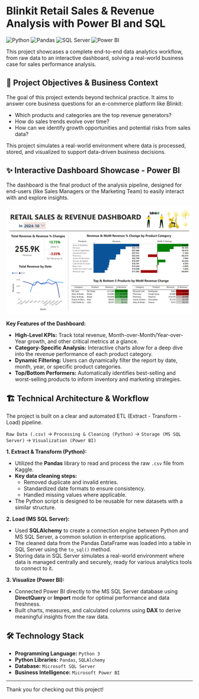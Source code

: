# **Blinkit Retail Sales & Revenue Analysis with Power BI and SQL**

![Python](https://img.shields.io/badge/Python-3776AB?style=for-the-badge&logo=python&logoColor=white)
![Pandas](https://img.shields.io/badge/Pandas-150458?style=for-the-badge&logo=pandas&logoColor=white)
![SQL Server](https://img.shields.io/badge/Microsoft%20SQL%20Server-CC2927?style=for-the-badge&logo=microsoftsqlserver&logoColor=white)
![Power BI](https://img.shields.io/badge/Power%20BI-F2C811?style=for-the-badge&logo=powerbi&logoColor=black)

This project showcases a complete end-to-end data analytics workflow, from raw data to an interactive dashboard, solving a real-world business case for sales performance analysis.


## 🎯 **Project Objectives & Business Context**

The goal of this project extends beyond technical practice. It aims to answer core business questions for an e-commerce platform like Blinkit:
* Which products and categories are the top revenue generators?
* How do sales trends evolve over time?
* How can we identify growth opportunities and potential risks from sales data?

This project simulates a real-world environment where data is processed, stored, and visualized to support data-driven business decisions.

## ✨ **Interactive Dashboard Showcase - Power BI**

The dashboard is the final product of the analysis pipeline, designed for end-users (like Sales Managers or the Marketing Team) to easily interact with and explore insights.

![Dashboard](/Blinkit_Dash.jpg)

**Key Features of the Dashboard:**
* **High-Level KPIs:** Track total revenue, Month-over-Month/Year-over-Year growth, and other critical metrics at a glance.
* **Category-Specific Analysis:** Interactive charts allow for a deep dive into the revenue performance of each product category.
* **Dynamic Filtering:** Users can dynamically filter the report by date, month, year, or specific product categories.
* **Top/Bottom Performers:** Automatically identifies best-selling and worst-selling products to inform inventory and marketing strategies.

## 🏗️ **Technical Architecture & Workflow**

The project is built on a clear and automated ETL (Extract - Transform - Load) pipeline.

`Raw Data (.csv)` -> `Processing & Cleaning (Python)` -> `Storage (MS SQL Server)` -> `Visualization (Power BI)`

**1. Extract & Transform (Python):**
* Utilized the **Pandas** library to read and process the raw `.csv` file from Kaggle.
* **Key data cleaning steps:**
    * Removed duplicate and invalid entries.
    * Standardized date formats to ensure consistency.
    * Handled missing values where applicable.
* The Python script is designed to be reusable for new datasets with a similar structure.

**2. Load (MS SQL Server):**
* Used **SQLAlchemy** to create a connection engine between Python and MS SQL Server, a common solution in enterprise applications.
* The cleaned data from the Pandas DataFrame was loaded into a table in SQL Server using the `to_sql()` method.
* Storing data in SQL Server simulates a real-world environment where data is managed centrally and securely, ready for various analytics tools to connect to it.

**3. Visualize (Power BI):**
* Connected Power BI directly to the MS SQL Server database using **DirectQuery** or **Import** mode for optimal performance and data freshness.
* Built charts, measures, and calculated columns using **DAX** to derive meaningful insights from the raw data.

## 🛠️ **Technology Stack**

* **Programming Language:** `Python 3`
* **Python Libraries:** `Pandas`, `SQLAlchemy`
* **Database:** `Microsoft SQL Server`
* **Business Intelligence:** `Microsoft Power BI`


---
Thank you for checking out this project!
